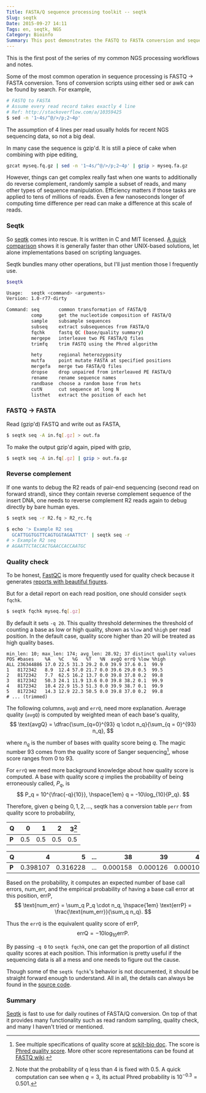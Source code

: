 ```yaml
---
Title: FASTA/Q sequence processing toolkit -- seqtk
Slug: seqtk
Date: 2015-09-27 14:11
Tags: en, seqtk, NGS
Category: Bioinfo
Summary: This post demonstrates the FASTQ to FASTA conversion and sequence quality check using seqtk. 
---
```


This is the first post of the series of my common NGS processing workflows and notes.


Some of the most common operation in sequence processing is FASTQ → FASTA conversion. Tons of conversion scripts using either sed or awk can be found by search. For example,

```bash
# FASTQ to FASTA
# Assume every read record takes exactly 4 line
# Ref: http://stackoverflow.com/a/10359425
$ sed -n '1~4s/^@/>/p;2~4p'
```

The assumption of 4 lines per read usually holds for recent NGS sequencing data, so not a big deal.

In many case the sequence is gzip'd. It is still a piece of cake when combining with pipe editing,

```bash
gzcat myseq.fq.gz | sed -n '1~4s/^@/>/p;2~4p' | gzip > myseq.fa.gz
```

However, things can get complex really fast when one wants to additionally do reverse complement, randomly sample a subset of reads, and many other types of sequence manipulation. Efficiency matters if those tasks are applied to tens of millions of reads. Even a few nanoseconds longer of computing time difference per read can make a difference at this scale of reads.


### Seqtk

So [seqtk] comes into rescue. It is written in C and MIT licensed. [A quick comparison][fastqa-conversion] shows it is generally faster than other UNIX-based solutions, let alone implementations based on scripting languages.

Seqtk bundles many other operations, but I'll just mention those I frequently use.

```bash
$seqtk

Usage:   seqtk <command> <arguments>
Version: 1.0-r77-dirty

Command: seq       common transformation of FASTA/Q
         comp      get the nucleotide composition of FASTA/Q
         sample    subsample sequences
         subseq    extract subsequences from FASTA/Q
         fqchk     fastq QC (base/quality summary)
         mergepe   interleave two PE FASTA/Q files
         trimfq    trim FASTQ using the Phred algorithm

         hety      regional heterozygosity
         mutfa     point mutate FASTA at specified positions
         mergefa   merge two FASTA/Q files
         dropse    drop unpaired from interleaved PE FASTA/Q
         rename    rename sequence names
         randbase  choose a random base from hets
         cutN      cut sequence at long N
         listhet   extract the position of each het
```


### FASTQ → FASTA

Read (gzip'd) FASTQ and write out as FASTA,

```bash
$ seqtk seq -A in.fq[.gz] > out.fa
```

To make the output gzip'd again, piped with gzip,

```bash
$ seqtk seq -A in.fq[.gz] | gzip > out.fa.gz
```


### Reverse complement

If one wants to debug the R2 reads of pair-end sequencing (second read on forward strand), since they contain reverse complement sequence of the insert DNA, one needs to reverse complement R2 reads again to debug directly by bare human eyes.

```bash
$ seqtk seq -r R2.fq > R2_rc.fq

$ echo '> Example R2 seq
  GCATTGGTGGTTCAGTGGTAGAATTCT' | seqtk seq -r
# > Example R2 seq
# AGAATTCTACCACTGAACCACCAATGC
```


### Quality check

To be honest, [FastQC] is more frequently used for quality check because it generates [reports with beautiful figures][FastQC report].

But for a detail report on each read position, one should consider `seqtk fqchk`.

```bash
$ seqtk fqchk myseq.fq[.gz]
```

By default it sets `-q 20`. This quality threshold determines the threshold of counting a base as low or high quality, shown as `%low` and `%high` per read position. In the default case, quality score higher than 20 will be treated as high quality bases.

```text
min_len: 10; max_len: 174; avg_len: 28.92; 37 distinct quality values
POS #bases    %A   %C   %G   %T   %N  avgQ errQ %low %high
ALL 236344886 17.0 22.5 31.3 29.2 0.0 39.9 37.6 0.1  99.9
1   8172342   8.9  12.4 57.0 21.7 0.0 39.6 29.0 0.5  99.5
2   8172342   7.7  62.5 16.2 13.7 0.0 39.8 37.8 0.2  99.8
3   8172342   50.3 24.1 11.9 13.6 0.0 39.8 38.2 0.1  99.9
4   8172342   10.4 22.9 15.3 51.3 0.0 39.9 38.7 0.1  99.9
5   8172342   14.3 12.9 22.3 50.5 0.0 39.8 37.0 0.2  99.8
# ... (trimmed)
```

The following columns, `avgQ` and `errQ`, need more explanation. Average quality (`avgQ`) is computed by weighted mean of each base's quality,$$
    \text{avgQ} = \dfrac{\sum_{q=0}^{93} q \cdot n_q}{\sum_{q = 0}^{93} n_q},
$$

where $n_q$ is the number of bases with quality score being $q$. The magic number 93 comes from the quality score of Sanger sequencing[^sanger-qual-score], whose score ranges from 0 to 93.

For `errQ` we need more background knowledge about how quality score is computed. A base with quality score $q$ implies the probability of being erroneously called, $P_q$, is $$
    P_q = 10^{\frac{-q}{10}}, \hspace{1em} q = -10\log_{10}{P_q}.
$$

Therefore, given $q$ being $0, 1, 2, \ldots$, seqtk has a conversion table `perr` from quality score to probability,


| Q  | 0   | 1   | 2   | 3[^2] |
|:---|----:|----:|----:|------:|
| **P**  | 0.5 | 0.5 | 0.5 |   0.5 |

| Q  | 4        | 5        | ... | 38           | 39           | 40        |
|:---|---------:|---------:|:---:|-------------:|-------------:|----------:|
| **P**  | 0.398107 | 0.316228 | ... |     0.000158 |     0.000126 |  0.000100 |


Based on the probability, it computes an expected number of base call errors, num_err, and the empirical probability of having a base call error at this position, errP, $$
    \text{num_err} = \sum_q P_q \cdot n_q, \hspace{1em} \text{errP} = \frac{\text{num_err}}{\sum_q n_q}.
$$

Thus the `errQ` is the equivalent quality score of errP, $$
    \text{errQ} = -10\log_{10}{\text{errP}}.
$$


By passing `-q 0` to `seqtk fqchk`, one can get the proportion of all distinct quality scores at each position. This information is pretty useful if the sequencing data is all a mess and one needs to figure out the cause.

Though some of the `seqtk fqchk`'s behavior is not documented, it should be straight forward enough to understand. All in all, the details can always be found in the [source code](https://github.com/lh3/seqtk/blob/4feb6e81444ab6bc44139dd3a125068f81ae4ad8/seqtk.c#L1483).


### Summary

[Seqtk] is fast to use for daily routines of FASTA/Q conversion. On top of that it provides many functionality such as read random sampling, quality check, and many I haven't tried or mentioned.


[^sanger-qual-score]: See multiple specifications of quality score at [sckit-bio doc][sckit-bio quality score]. The score is [Phred quality score][Phred score wiki]. More other score representations can be found at [FASTQ wiki].

[^2]: Note that the probability of q less than 4 is fixed with 0.5. A quick computation can see when $q = 3$, its actual Phred probability is $10 ^ {-0.3} = 0.501$.

[seqtk]: https://github.com/lh3/seqtk
[fastqa-conversion]: https://www.biostars.org/p/85929/#86082
[FastQC]: http://www.bioinformatics.babraham.ac.uk/projects/fastqc/
[FastQC report]: http://www.bioinformatics.babraham.ac.uk/projects/fastqc/good_sequence_short_fastqc.html
[sckit-bio quality score]: http://scikit-bio.org/docs/latest/generated/skbio.io.format.fastq.html#quality-score-variants
[Phred score wiki]: https://en.wikipedia.org/wiki/Phred_quality_score
[FASTQ wiki]: https://en.wikipedia.org/wiki/FASTQ_format
